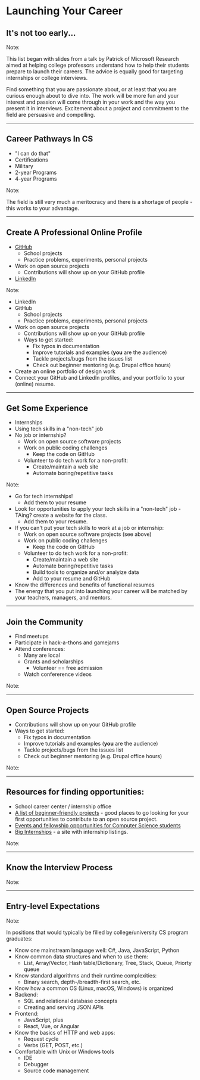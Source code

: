 # Launching Your Career

## It's not too early...

Note:

This list began with slides from a talk by Patrick of Microsoft Research aimed at helping college professors understand how to help their students prepare to launch their careers. The advice is equally good for targeting internships or college interviews.

Find something that you are passionate about, or at least that you are curious enough about to dive into. The work will be more fun and your interest and passion will come through in your work and the way you present it in interviews. Excitement about a project and commitment to the field are persuasive and compelling.

---

## Career Pathways In CS

* "I can do that"
* Certifications
* Military
* 2-year Programs
* 4-year Programs

Note:

The field is still very much a meritocracy and there is a shortage of people - this works to your advantage.

---

## Create A Professional Online Profile

* [GitHub][]
  - School projects
  - Practice problems, experiments, personal projects
* Work on open source projects
  - Contributions will show up on your GitHub profile
* [LinkedIn][]

[github]: <https://github.com>
[linkedin]: <https://linkedin.com>

Note:

* LinkedIn
* GitHub
  - School projects
  - Practice problems, experiments, personal projects
* Work on open source projects
  - Contributions will show up on your GitHub profile
  - Ways to get started:
    - Fix typos in documentation
    - Improve tutorials and examples (**you** are the audience)
    - Tackle projects/bugs from the issues list
    - Check out beginner mentoring (e.g. Drupal office hours)
* Create an online portfolio of design work
* Connect your GitHub and LinkedIn profiles, and your portfolio to your (online) resume.

---

## Get Some Experience

* Internships
* Using tech skills in a "non-tech" job
* No job or internship?
  - Work on open source software projects
  - Work on public coding challenges
    - Keep the code on GitHub
  - Volunteer to do tech work for a non-profit:
    - Create/maintain a web site
    - Automate boring/repetitive tasks

Note:

* Go for tech internships!
  - Add them to your resume
* Look for opportunities to apply your tech skills in a "non-tech" job - TAing? create a website for the class.
  - Add them to your resume.
* If you can't put your tech skills to work at a job or internship:
  - Work on open source software projects (see above)
  - Work on public coding challenges
    - Keep the code on GitHub
  - Volunteer to do tech work for a non-profit:
    - Create/maintain a web site
    - Automate boring/repetitive tasks
    - Build tools to organize and/or analyize data
    - Add to your resume and GitHub
* Know the differences and benefits of functional resumes
* The energy that you put into launching your career will be matched by your teachers, managers, and mentors.

---

## Join the Community

* Find meetups
* Participate in hack-a-thons and gamejams
* Attend conferences:
  - Many are local
  - Grants and scholarships
    - Volunteer == free admission
  - Watch confererence videos

Note:

---

## Open Source Projects

* Contributions will show up on your GitHub profile
* Ways to get started:
  - Fix typos in documentation
  - Improve tutorials and examples (**you** are the audience)
  - Tackle projects/bugs from the issues list
  - Check out beginner mentoring (e.g. Drupal office hours)

Note:

---

## Resources for finding opportunities:

* School career center / internship office
* [A list of beginner-friendly projects](https://github.com/MunGell/awesome-for-beginners) - good places to go looking for your first opportunities to contribute to an open source project.
* [Events and fellowship opportunities for Computer Science students](https://github.com/anu0012/awesome-computer-science-opportunities)
* [Big Internships](https://www.biginternships.com) - a site with internship listings.

Note:

---

## Know the Interview Process

Note:

---

## Entry-level Expectations

Note:

In positions that would typically be filled by college/university CS program graduates:

* Know one mainstream language well: C#, Java, JavaScript, Python
* Know common data structures and when to use them:
  - List, Array/Vector, Hash table/Dictionary, Tree, Stack, Queue, Priorty queue
* Know standard algorithms and their runtime complexities:
  - Binary search, depth-/breadth-first search, etc.
* Know how a common OS (Linux, macOS, Windows) is organized
* Backend:
  - SQL and relational database concepts
  - Creating and serving JSON APIs
* Frontend:
  - JavaScript, plus
  - React, Vue, or Angular
* Know the basics of HTTP and web apps:
  - Request cycle
  - Verbs (GET, POST, etc.)
* Comfortable with Unix or Windows tools
  - IDE
  - Debugger
  - Source code management
